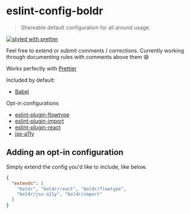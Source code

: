 # eslint-config-boldr

> Shareable default configuration for all around usage.

[![styled with prettier](https://img.shields.io/badge/styled_with-prettier-ff69b4.svg)](https://github.com/prettier/prettier)

Feel free to extend or submit comments / corrections. Currently working through documenting rules with comments above them  😄

Works perfectly with [Prettier](https://github.com/prettier/prettier)  

Included by default:
- [Babel](https://github.com/babel/eslint-plugin-babel)

Opt-in configurations
- [eslint-plugin-flowtype](https://github.com/gajus/eslint-plugin-flowtype)
- [eslint-plugin-import](https://github.com/benmosher/eslint-plugin-import)
- [eslint-plugin-react](https://github.com/yannickcr/eslint-plugin-react)
- [jsx-a11y](https://github.com/evcohen/eslint-plugin-jsx-a11y)


Adding an opt-in configuration
----
Simply extend the config you'd like to include, like below.
```json
{
  "extends": [
    "boldr", "boldr/react", "boldr/flowtype",
    "boldr/jsx-a11y", "boldr/import"
  ]
}
```
